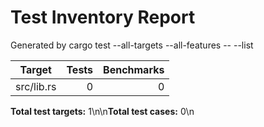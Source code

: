 <!-- Copyright (c) 2025 - Cowboy AI, LLC. -->

# Test Inventory Report

Generated by cargo test --all-targets --all-features -- --list

| Target | Tests | Benchmarks |
| --- | ---: | ---: |
| src/lib.rs | 0 | 0 |

**Total test targets:** 1\n\n**Total test cases:** 0\n